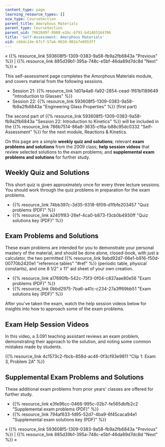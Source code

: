 ```yaml
---
content_type: page
learning_resource_types: []
ocw_type: CourseSection
parent_title: Amorphous Materials
parent_type: CourseSection
parent_uid: 79828d9f-9980-e3bc-b791-bd1403164706
title: 'Self-Assessment: Amorphous Materials'
uid: cbb4c14e-67cf-57ab-0634-902e7e8953ff
---
```


« {{% resource_link 593608f5-1309-0383-9a58-fb9a2fb6843a "Previous" %}} | {{% resource_link 885d39b1-395a-748c-e5bf-46da89d7dc8d "Next" %}} »

This self-assessment page completes the Amorphous Materials module, and covers material from the following sessions.

*   Session 21: {{% resource_link 1d01a4a6-fa92-2854-cead-1f61b1189649 "Introduction to Glasses" %}}
*   Session 22: {{% resource_link 593608f5-1309-0383-9a58-fb9a2fb6843a "Engineering Glass Properties" %}} (first part)

The second part of {{% resource_link 593608f5-1309-0383-9a58-fb9a2fb6843a "Session 22: Introduction to Kinetics" %}} will be included in the {{% resource_link 786b7514-86a8-3635-cf6a-b88c95dc0332 "Self-Assessment" %}} for the next module, Reactions & Kinetics.

On this page are a simple **weekly quiz and solutions**; relevant **exam problems and solutions** from the 2009 class; **help session videos** that review selected solutions to the exam problems; and **supplemental exam problems and solutions** for further study.

Weekly Quiz and Solutions
-------------------------

This short quiz is given approximately once for every three lecture sessions. You should work through the quiz problems in preparation for the exam problems.

*   {{% resource_link 74bb397c-3d35-9318-6f09-d1fbfe203457 "Quiz problems (PDF)" %}}
*   {{% resource_link a2401f83-26ef-4ca0-b873-f3cb0b4930ff "Quiz solutions key (PDF)" %}}

Exam Problems and Solutions
---------------------------

These exam problems are intended for you to demonstrate your personal mastery of the material, and should be done alone, closed-book, with just a calculator, the two permitted {{% resource_link 9abd92d7-66e1-b816-f50d-00770b2420e1 "reference tables" "#ref" %}} (periodic table, physical constants), and one 8 1/2" x 11" aid sheet of your own creation.

*   {{% resource_link a17690fb-542c-75f3-0f04-c837aae80e56 "Exam problems (PDF)" %}}
*   {{% resource_link 0bbd2975-7ba6-a41c-c234-27a3ff69bb51 "Exam solutions key (PDF)" %}}

After you've taken the exam, watch the help session videos below for insights into how to approach some of the exam problems.

Exam Help Session Videos
------------------------

In this video, a 3.091 teaching assistant reviews an exam problem, demonstrating their approach to the solution, and noting some common mistakes made by students.

{{% resource_link 4c1573c2-fbcb-858d-ac46-0f3cf93e9811 "Clip 1: Exam 3, Problem 2A" %}}

Supplemental Exam Problems and Solutions
----------------------------------------

These additional exam problems from prior years' classes are offered for further study.

*   {{% resource_link e3fe96cc-0466-995c-02b7-fe565dbfb2c2 "Supplemental exam problems (PDF)" %}}
*   {{% resource_link 794af633-fd95-52d7-4ba9-6f45caca94e1 "Supplemental exam solutions key (PDF)" %}}

« {{% resource_link 593608f5-1309-0383-9a58-fb9a2fb6843a "Previous" %}} | {{% resource_link 885d39b1-395a-748c-e5bf-46da89d7dc8d "Next" %}} »